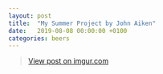 ```yaml
---
layout: post
title:  "My Summer Project by John Aiken"
date:   2019-08-08 00:00:00 +0100
categories: beers
---
```


<blockquote class="imgur-embed-pub" lang="en" data-id="5ftpJ3L"><a href="//imgur.com/5ftpJ3L">View post on imgur.com</a></blockquote><script async src="//s.imgur.com/min/embed.js" charset="utf-8"></script>